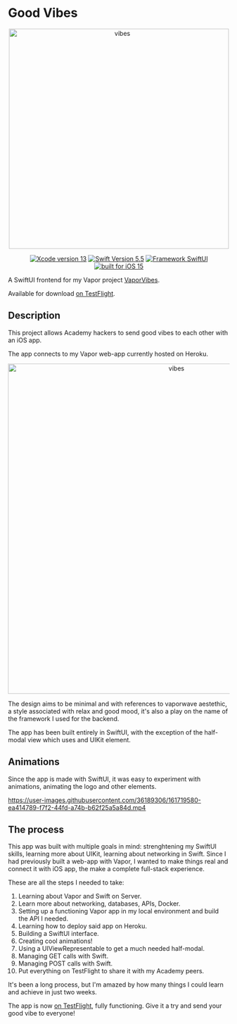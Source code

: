 
# Good Vibes
<p align="center">
<img width="500" alt="vibes" src="https://user-images.githubusercontent.com/36189306/161721577-759aff52-f1e8-4c8a-a0cc-13800f05c345.png">
</p>


<p align="center">
    <a href="#" alt="Xcode Version">
        <img src="https://img.shields.io/static/v1?label=XCode%20Version&message=13&color=brightgreen&logo=xcode" alt="Xcode version 13"></a>
    <a href="#" alt="Swift Version">
        <img src="https://img.shields.io/static/v1?label=Swift%20Version&message=5.5&color=brightgreen&logo=swift" alt="Swift Version 5.5"></a>
    <a href="#" alt="Framework SwiftUI">
        <img src="https://img.shields.io/static/v1?label=Framework&message=SwiftUI&color=brightgreen&logo=Swift"
            alt="Framework SwiftUI"></a>  
      <a href="#" alt="Built for iOS 15">
        <img src="https://img.shields.io/static/v1?label=Built%20for&message=iOS%2015&color=brightgreen"
            alt="built for iOS 15"></a>
			
</p>

A SwiftUI frontend for my Vapor project [VaporVibes](https://github.com/uevs/VaporVibes).

Available for download [on TestFlight](https://testflight.apple.com/join/oDaC4Crc).

## Description
This project allows Academy hackers to send good vibes to each other with an iOS app.

The app connects to my Vapor web-app currently hosted on Heroku.
<p align="center">
<img width="750" alt="vibes" src="https://user-images.githubusercontent.com/36189306/161719767-442203de-7216-4b61-83c2-f63734bb8fc6.png">
</p>

The design aims to be minimal and with references to vaporwave aestethic, a style associated with relax and good mood, it's also a play on the name of the framework I used for the backend.

The app has been built entirely in SwiftUI, with the exception of the half-modal view which uses and UIKit element.

## Animations

Since the app is made with SwiftUI, it was easy to experiment with animations, animating the logo and other elements.

https://user-images.githubusercontent.com/36189306/161719580-ea414789-f7f2-44fd-a74b-b62f25a5a84d.mp4

## The process

This app was built with multiple goals in mind: strenghtening my SwiftUI skills, learning more about UIKit, learning about networking in Swift. Since I had previously built a web-app with Vapor, I wanted to make things real and connect it with iOS app, the make a complete full-stack experience.

These are all the steps I needed to take:

1. Learning about Vapor and Swift on Server.
2. Learn more about networking, databases, APIs, Docker.
3. Setting up a functioning Vapor app in my local environment and build the API I needed.
4. Learning how to deploy said app on Heroku.
5. Building a SwiftUI interface.
6. Creating cool animations!
7. Using a UIViewRepresentable to get a much needed half-modal.
8. Managing GET calls with Swift.
9. Managing POST calls with Swift.
10. Put everything on TestFlight to share it with my Academy peers.

It's been a long process, but I'm amazed by how many things I could learn and achieve in just two weeks. 

The app is now [on TestFlight](https://testflight.apple.com/join/oDaC4Crc), fully functioning. Give it a try and send your good vibe to everyone!
